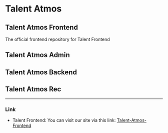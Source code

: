 # Talent Atmos

## Talent Atmos Frontend
The official frontend repository for Talent Frontend

## Talent Atmos Admin

## Talent Atmos Backend

## Talent Atmos Rec

---
### Link
- Talent Frontend:  You can visit our site via this link: [Talent-Atmos-Frontend](https://talent-atmos.netlify.app)

<!--
**Here are some ideas to get you started:**
🙋‍♀️ A short introduction - We are Talent Atmos, we strive to be a centric of youth development events platform.
🧙 Remember, you can do mighty things with the power of [Markdown](https://docs.github.com/github/writing-on-github/getting-started-with-writing-and-formatting-on-github/basic-writing-and-formatting-syntax)
-->
